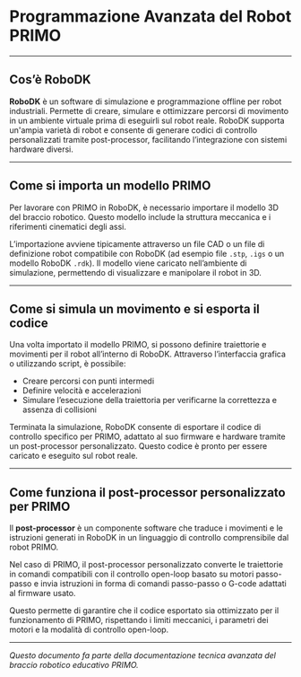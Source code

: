 # Programmazione Avanzata del Robot PRIMO

---

## Cos’è RoboDK

**RoboDK** è un software di simulazione e programmazione offline per robot industriali. Permette di creare, simulare e ottimizzare percorsi di movimento in un ambiente virtuale prima di eseguirli sul robot reale. RoboDK supporta un'ampia varietà di robot e consente di generare codici di controllo personalizzati tramite post-processor, facilitando l’integrazione con sistemi hardware diversi.

---

## Come si importa un modello PRIMO

Per lavorare con PRIMO in RoboDK, è necessario importare il modello 3D del braccio robotico. Questo modello include la struttura meccanica e i riferimenti cinematici degli assi.

L’importazione avviene tipicamente attraverso un file CAD o un file di definizione robot compatibile con RoboDK (ad esempio file `.stp`, `.igs` o un modello RoboDK `.rdk`). Il modello viene caricato nell’ambiente di simulazione, permettendo di visualizzare e manipolare il robot in 3D.

---

## Come si simula un movimento e si esporta il codice

Una volta importato il modello PRIMO, si possono definire traiettorie e movimenti per il robot all’interno di RoboDK. Attraverso l’interfaccia grafica o utilizzando script, è possibile:

- Creare percorsi con punti intermedi
- Definire velocità e accelerazioni
- Simulare l’esecuzione della traiettoria per verificarne la correttezza e assenza di collisioni

Terminata la simulazione, RoboDK consente di esportare il codice di controllo specifico per PRIMO, adattato al suo firmware e hardware tramite un post-processor personalizzato. Questo codice è pronto per essere caricato e eseguito sul robot reale.

---

## Come funziona il post-processor personalizzato per PRIMO

Il **post-processor** è un componente software che traduce i movimenti e le istruzioni generati in RoboDK in un linguaggio di controllo comprensibile dal robot PRIMO.

Nel caso di PRIMO, il post-processor personalizzato converte le traiettorie in comandi compatibili con il controllo open-loop basato su motori passo-passo e invia istruzioni in forma di comandi passo-passo o G-code adattati al firmware usato.

Questo permette di garantire che il codice esportato sia ottimizzato per il funzionamento di PRIMO, rispettando i limiti meccanici, i parametri dei motori e la modalità di controllo open-loop.

---

*Questo documento fa parte della documentazione tecnica avanzata del braccio robotico educativo PRIMO.*

